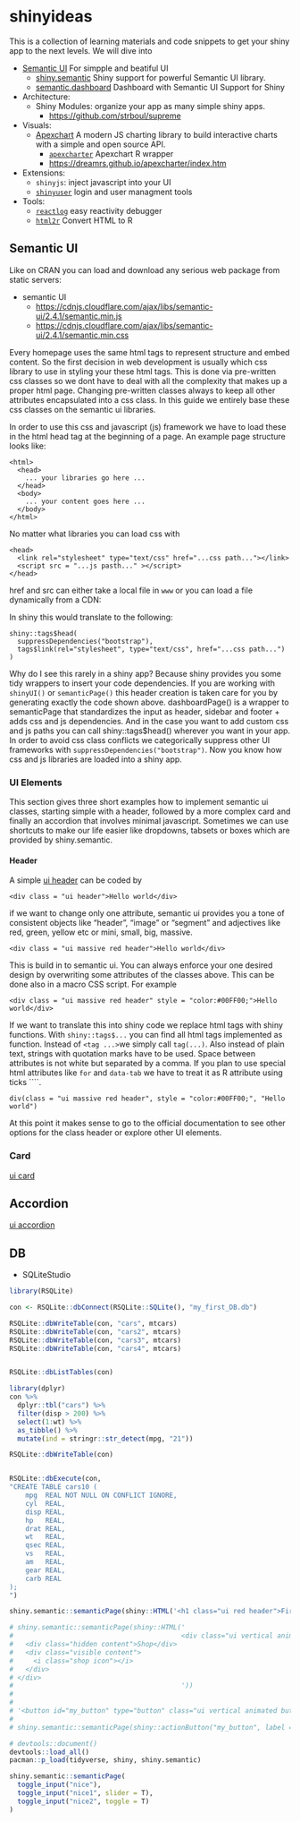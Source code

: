 
# shinyideas

This is a collection of learning materials and code snippets to get your
shiny app to the next levels. We will dive into

  - [Semantic UI](https://semantic-ui.com) For simpple and beatiful UI
      - [shiny.semantic](https://github.com/Appsilon/shiny.semantic)
        Shiny support for powerful Semantic UI
        library.
      - [semantic.dashboard](https://github.com/Appsilon/semantic.dashboard)
        Dashboard with Semantic UI Support for Shiny
  - Architecture:
      - Shiny Modules: organize your app as many simple shiny apps.
          - <https://github.com/strboul/supreme>
  - Visuals:
      - [Apexchart](https://apexcharts.com/) A modern JS charting
        library to build interactive charts with a simple and open
        source API.
          - [`apexcharter`](https://github.com/dreamRs/apexcharter)
            Apexchart R wrapper
          - <https://dreamrs.github.io/apexcharter/index.htm>
  - Extensions:
      - `shinyjs`: inject javascript into your UI
      - [`shinyuser`](https://github.com/systats/shinyuser) login and
        user managment tools
  - Tools:
      - [`reactlog`](https://github.com/rstudio/reactlog) easy
        reactivity debugger
      - [`html2r`](https://github.com/alandipert/html2r) Convert HTML to
        R

## Semantic UI

Like on CRAN you can load and download any serious web package from
static servers:

  - semantic
        UI
      - <https://cdnjs.cloudflare.com/ajax/libs/semantic-ui/2.4.1/semantic.min.js>
      - <https://cdnjs.cloudflare.com/ajax/libs/semantic-ui/2.4.1/semantic.min.css>

Every homepage uses the same html tags to represent structure and embed
content. So the first decision in web development is usually which css
library to use in styling your these html tags. This is done via
pre-written css classes so we dont have to deal with all the complexity
that makes up a proper html page. Changing pre-written classes always to
keep all other attributes encapsulated into a css class. In this guide
we entirely base these css classes on the semantic ui libraries.

In order to use this css and javascript (js) framework we have to load
these in the html head tag at the beginning of a page. An example page
structure looks like:

    <html>
      <head>
        ... your libraries go here ...
      </head> 
      <body>
        ... your content goes here ...
      </body> 
    </html>

No matter what libraries you can load css with

    <head>
      <link rel="stylesheet" type="text/css" href="...css path..."></link>
      <script src = "...js pasth..." ></script>
    </head> 

href and src can either take a local file in `www` or you can load a
file dynamically from a CDN:

In shiny this would translate to the following:

    shiny::tags$head(
      suppressDependencies("bootstrap"),
      tags$link(rel="stylesheet", type="text/css", href="...css path...")
    )

Why do I see this rarely in a shiny app? Because shiny provides you some
tidy wrappers to insert your code dependencies. If you are working with
`shinyUI()` or `semanticPage()` this header creation is taken care for
you by generating exactly the code shown above. dashboardPage() is a
wrapper to semanticPage that standardizes the input as header, sidebar
and footer + adds css and js dependencies. And in the case you want to
add custom css and js paths you can call shiny::tags$head() wherever you
want in your app. In order to avoid css class conflicts we categorically
suppress other UI frameworks with `suppressDependencies("bootstrap")`.
Now you know how css and js libraries are loaded into a shiny app.

### UI Elements

This section gives three short examples how to implement semantic ui
classes, starting simple with a header, followed by a more complex card
and finally an accordion that involves minimal javascript. Sometimes we
can use shortcuts to make our life easier like dropdowns, tabsets or
boxes which are provided by shiny.semantic.

#### Header

A simple [ui header](https://semantic-ui.com/elements/header.html) can
be coded by

    <div class = "ui header">Hello world</div>

if we want to change only one attribute, semantic ui provides you a tone
of consistent objects like “header”, “image” or “segment” and adjectives
like red, green, yellow etc or mini, small, big, massive.

    <div class = "ui massive red header">Hello world</div>

This is build in to semantic ui. You can always enforce your one desired
design by overwriting some attributes of the classes above. This can be
done also in a macro CSS script. For
    example

    <div class = "ui massive red header" style = "color:#00FF00;">Hello world</div>

If we want to translate this into shiny code we replace html tags with
shiny functions. With `shiny::tags$...` you can find all html tags
implemented as function. Instead of `<tag ...>`we simply call
`tag(...)`. Also instead of plain text, strings with quotation marks
have to be used. Space between attributes is not white but separated by
a comma. If you plan to use special html attributes like `for` and
`data-tab` we have to treat it as R attribute using ticks
    \`\`\`\`.

    div(class = "ui massive red header", style = "color:#00FF00;", "Hello world")

At this point it makes sense to go to the official documentation to see
other options for the class header or explore other UI elements.

### Card

[ui card](https://semantic-ui.com/elements/card.html)

## Accordion

[ui accordion](https://semantic-ui.com/elements/accordion.html)

## DB

  - SQLiteStudio

<!-- end list -->

``` r
library(RSQLite)

con <- RSQLite::dbConnect(RSQLite::SQLite(), "my_first_DB.db")

RSQLite::dbWriteTable(con, "cars", mtcars)
RSQLite::dbWriteTable(con, "cars2", mtcars)
RSQLite::dbWriteTable(con, "cars3", mtcars)
RSQLite::dbWriteTable(con, "cars4", mtcars)


RSQLite::dbListTables(con)

library(dplyr)
con %>%
  dplyr::tbl("cars") %>%
  filter(disp > 200) %>%
  select(1:wt) %>%
  as_tibble() %>%
  mutate(ind = stringr::str_detect(mpg, "21")) 

RSQLite::dbWriteTable(con)


RSQLite::dbExecute(con,
"CREATE TABLE cars10 (
    mpg  REAL NOT NULL ON CONFLICT IGNORE,
    cyl  REAL,
    disp REAL,
    hp   REAL,
    drat REAL,
    wt   REAL,
    qsec REAL,
    vs   REAL,
    am   REAL,
    gear REAL,
    carb REAL
);
")
```

``` r
shiny.semantic::semanticPage(shiny::HTML('<h1 class="ui red header">First header</h1>'))
```

``` r
# shiny.semantic::semanticPage(shiny::HTML('
#                                          <div class="ui vertical animated button shiny-btn" tabindex="0" id = "my_button">
#   <div class="hidden content">Shop</div>
#   <div class="visible content">
#     <i class="shop icon"></i>
#   </div>
# </div>
#                                          '))
# 
# 
# '<button id="my_button" type="button" class="ui vertical animated button action-button">MY</button>'
# 
# shiny.semantic::semanticPage(shiny::actionButton("my_button", label = "MY", class = "ui vertical animated button"))
```

``` r
# devtools::document()
devtools::load_all()
pacman::p_load(tidyverse, shiny, shiny.semantic)

shiny.semantic::semanticPage(
  toggle_input("nice"),
  toggle_input("nice1", slider = T),
  toggle_input("nice2", toggle = T)
)
```
